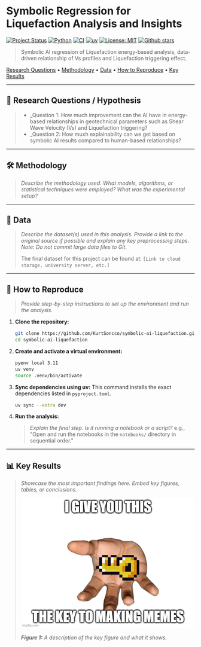 # Symbolic Regression for Liquefaction Analysis and Insights

[![Project Status](https://img.shields.io/badge/Project%20Status-Active-brightgreen?style=for-the-badge)](https://github.com/KurtSoncco/symbolic-ai-liquefaction)
[![Python](https://img.shields.io/badge/Python-3776AB?style=for-the-badge&logo=python&logoColor=white)](https://www.python.org/)
[![CI](https://github.com/KurtSoncco/symbolic-ai-liquefaction/actions/workflows/ci.yml/badge.svg)](https://github.com/KurtSoncco/symbolic-ai-liquefaction/actions)
[![uv](https://img.shields.io/badge/uv-%3E%3D0.1.0-blue?style=for-the-badge)](https://github.com/astral-sh/uv)
[![License: MIT](https://img.shields.io/badge/License-MIT-yellowgreen?style=for-the-badge)](https://opensource.org/licenses/MIT)
[![Github stars](https://img.shields.io/github/stars/yourusername/yourproject?style=social)](https://github.com/KurtSoncco/symbolic-ai-liquefaction/stargazers)

> Symbolic AI regression of Liquefaction energy-based analysis, data-driven relationship of Vs profiles and Liquefaction triggering effect. 

[Research Questions](#-research-questions--hypothesis) • [Methodology](#️-methodology) • [Data](#-data) • [How to Reproduce](#-how-to-reproduce) • [Key Results](#-key-results)

---

## 🎯 Research Questions / Hypothesis

> - _Question 1: How much improvement can the AI have in energy-based relationships in geotechnical parameters such as Shear Wave Velocity (Vs) and Liquefaction triggering?
> - _Question 2: How muxh explainability can we get based on symbolic AI results compared to human-based relationships?

---

## 🛠️ Methodology

> _Describe the methodology used. What models, algorithms, or statistical techniques were employed? What was the experimental setup?_

---

## 💾 Data

> _Describe the dataset(s) used in this analysis. Provide a link to the original source if possible and explain any key preprocessing steps. Note: Do not commit large data files to Git._
> 
> The final dataset for this project can be found at: `[Link to cloud storage, university server, etc.]`

---

## 🚀 How to Reproduce

> _Provide step-by-step instructions to set up the environment and run the analysis._

1.  **Clone the repository:**
    ```bash
    git clone https://github.com/KurtSoncco/symbolic-ai-liquefaction.git
    cd symbolic-ai-liquefaction
    ```
2.  **Create and activate a virtual environment:**
    ```bash
    pyenv local 3.11
    uv venv
    source .venv/bin/activate
    ```
3.  **Sync dependencies using uv:**
    This command installs the exact dependencies listed in `pyproject.toml`.
    ```bash
    uv sync --extra dev
    ```
4.  **Run the analysis:**
    > _Explain the final step. Is it running a notebook or a script?_
    > e.g., "Open and run the notebooks in the `notebooks/` directory in sequential order."

---

## 📊 Key Results

> _Showcase the most important findings here. Embed key figures, tables, or conclusions._
>
> ![Key Figure](outputs/figures/key_figure.png)
>
> _**Figure 1:** A description of the key figure and what it shows._

